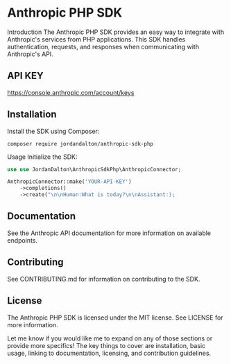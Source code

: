 # Anthropic PHP SDK
Introduction
The Anthropic PHP SDK provides an easy way to integrate with Anthropic's services from PHP applications. This SDK handles authentication, requests, and responses when communicating with Anthropic's API.

## API KEY
https://console.anthropic.com/account/keys

## Installation
Install the SDK using Composer:
```
composer require jordandalton/anthropic-sdk-php
```
Usage
Initialize the SDK:


```php
use use JordanDalton\AnthropicSdkPhp\AnthropicConnector;

AnthropicConnector::make('YOUR-API-KEY')
    ->completions()
    ->create("\n\nHuman:What is today?\n\nAssistant:);
```

## Documentation
See the Anthropic API documentation for more information on available endpoints.

## Contributing
See CONTRIBUTING.md for information on contributing to the SDK.

## License
The Anthropic PHP SDK is licensed under the MIT license. See LICENSE for more information.

Let me know if you would like me to expand on any of those sections or provide more specifics! The key things to cover are installation, basic usage, linking to documentation, licensing, and contribution guidelines.
